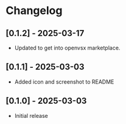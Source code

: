 # Changelog

## [0.1.2] - 2025-03-17

- Updated to get into openvsx marketplace.

## [0.1.1] - 2025-03-03

- Added icon and screenshot to README

## [0.1.0] - 2025-03-03

- Initial release

